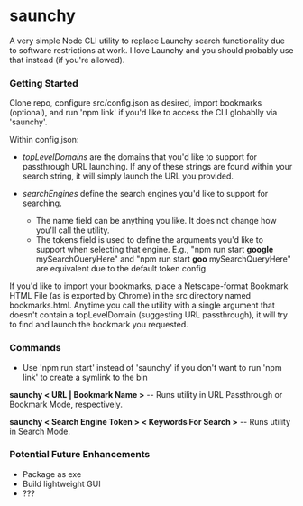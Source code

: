 # saunchy
A very simple Node CLI utility to replace Launchy search functionality due to software restrictions at work. I love Launchy and you should probably use that instead (if you're allowed).

### Getting Started
Clone repo, configure src/config.json as desired, import bookmarks (optional), and run 'npm link' if you'd like to access the CLI globablly via 'saunchy'.

Within config.json:
* *topLevelDomains* are the domains that you'd like to support for passthrough URL launching. If any of these strings are found within your search string, it will simply launch the URL you provided.

* *searchEngines* define the search engines you'd like to support for searching.
  * The name field can be anything you like. It does not change how you'll call the utility.
  * The tokens field is used to define the arguments you'd like to support when selecting that engine. E.g., "npm run start **google** mySearchQueryHere" and "npm run start **goo** mySearchQueryHere" are equivalent due to the default token config.

If you'd like to import your bookmarks, place a Netscape-format Bookmark HTML File (as is exported by Chrome) in the src directory named bookmarks.html. Anytime you call the utility with a single argument that doesn't contain a topLevelDomain (suggesting URL passthrough), it will try to find and launch the bookmark you requested.

### Commands
* Use 'npm run start' instead of 'saunchy' if you don't want to run 'npm link' to create a symlink to the bin


**saunchy < URL | Bookmark Name >** -- Runs utility in URL Passthrough or Bookmark Mode, respectively.

**saunchy < Search Engine Token > < Keywords For Search >** -- Runs utility in Search Mode.

### Potential Future Enhancements
* Package as exe
* Build lightweight GUI
* ???

